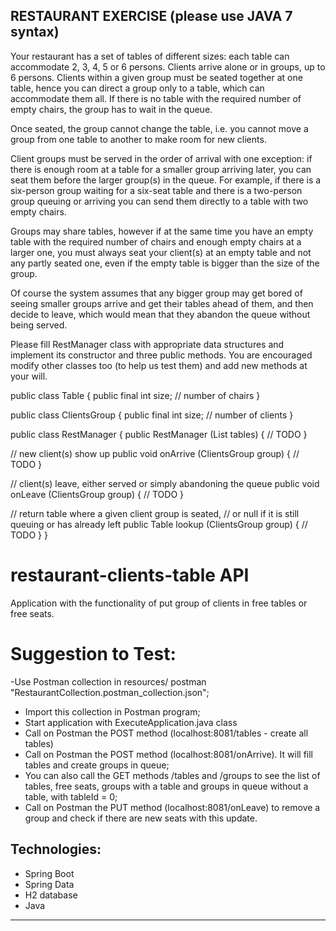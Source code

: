 RESTAURANT EXERCISE (please use JAVA 7 syntax)
----------------------------------------------------------------------------------------

Your restaurant has a set of tables of different sizes: each table can accommodate 2, 3, 4, 5 or 6 persons. Clients arrive alone or in groups, up to 6 persons. Clients within a given group must be seated together at one table, hence you can direct a group only to a table, which can accommodate them all. If there is no table with the required number of empty chairs, the group has to wait in the queue.

Once seated, the group cannot change the table, i.e. you cannot move a group from one table to another to make room for new clients.

Client groups must be served in the order of arrival with one exception: if there is enough room at a table for a smaller group arriving later, you can seat them before the larger group(s) in the queue. For example, if there is a six-person group waiting for a six-seat table and there is a two-person group queuing  or arriving you can send them directly to a table with two empty chairs.

Groups may share tables, however if at the same time you have an empty table with the required number of chairs and enough empty chairs at a larger one, you must always seat your client(s) at an empty table and not any partly seated one, even if the empty table is bigger than the size of the group.

Of course the system assumes that any bigger group may get bored of seeing smaller groups arrive and get their tables ahead of them, and then decide to leave, which would mean that they abandon the queue without being served.

Please fill RestManager class with appropriate data structures and implement its constructor and three public methods. You are encouraged modify other classes too (to help us test them) and add new methods at your will.


public class Table
{
   public final int size; // number of chairs
}

public class ClientsGroup
{
   public final int size; // number of clients
}

public class RestManager
{
   public RestManager (List<Table> tables)
   {
      // TODO
   }

   // new client(s) show up
   public void onArrive (ClientsGroup group)
   {
      // TODO
   }

   // client(s) leave, either served or simply abandoning the queue
   public void onLeave (ClientsGroup group)
   {
      // TODO
   }

   // return table where a given client group is seated, 
   // or null if it is still queuing or has already left
   public Table lookup (ClientsGroup group)
   {
      // TODO
   }
}


# restaurant-clients-table API

Application with the functionality of put group of clients in free tables or free seats.

# Suggestion to Test:
-Use Postman collection in resources/ postman "RestaurantCollection.postman_collection.json";
- Import this collection in Postman program;
- Start application with ExecuteApplication.java class
- Call on Postman the POST method (localhost:8081/tables - create all tables)
- Call on Postman the POST method (localhost:8081/onArrive). It will fill tables and
create groups in queue;
- You can also call the GET methods /tables and /groups to see the list of tables, free seats, groups 
with a table and groups in queue without a table, with tableId = 0; 
- Call on Postman the PUT method (localhost:8081/onLeave) to remove a group and check if there are new 
seats with this update.


## Technologies:
- Spring Boot
- Spring Data
- H2 database
- Java

---
